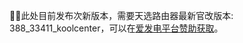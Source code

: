 📢🆕此处目前发布次新版本，需要天选路由器最新官改版本: 388_33411_koolcenter，可以在[爱发电平台赞助获取](https://ifdian.net/a/sadog?tab=shop)。